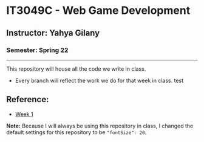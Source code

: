 # IT3049C - Web Game Development
## Instructor: Yahya Gilany
### Semester: Spring 22 
_________
This repository will house all the code we write in class.

* Every branch will reflect the work we do for that week in class. test

## Reference:
- [Week 1](https://github.com/Ygilany/spring22-classwork/tree/week1)

**Note:** Because I will always be using this repository in class, I changed the default settings for this repository to be `"fontSize": 20`.
